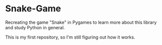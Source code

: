 # Snake-Game
Recreating the game "Snake" in Pygames to learn more about this library and study Python in general.

This is my first repository, so I'm still figuring out how it works.
